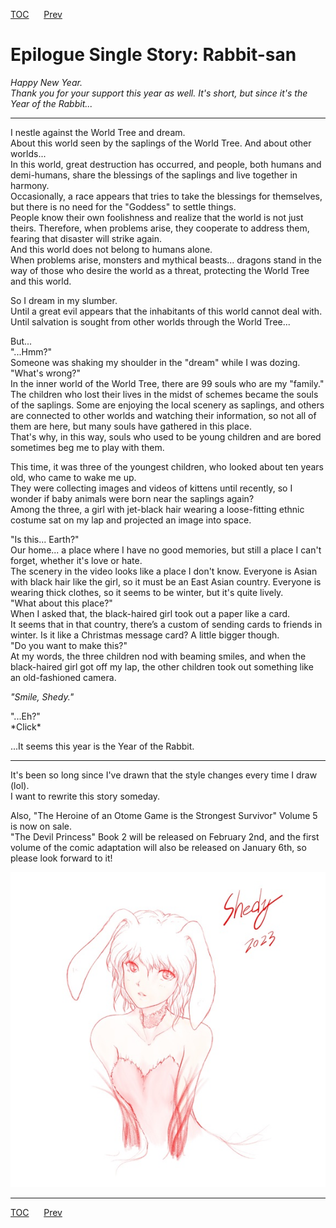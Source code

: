 [TOC](../readme.md)&nbsp;&nbsp;&nbsp;&nbsp;&nbsp;&nbsp;[Prev](section_0003.md)&nbsp;&nbsp;&nbsp;&nbsp;&nbsp;&nbsp;



# Epilogue Single Story: Rabbit-san

*Happy New Year.*  
*Thank you for your support this year as well. It's short, but since
it's the Year of the Rabbit...*  

------------------------------------------------------------------------

  
I nestle against the World Tree and dream.  
About this world seen by the saplings of the World Tree. And about other
worlds...  
In this world, great destruction has occurred, and people, both humans
and demi-humans, share the blessings of the saplings and live together
in harmony.  
Occasionally, a race appears that tries to take the blessings for
themselves, but there is no need for the "Goddess" to settle things.  
People know their own foolishness and realize that the world is not just
theirs. Therefore, when problems arise, they cooperate to address them,
fearing that disaster will strike again.  
And this world does not belong to humans alone.  
When problems arise, monsters and mythical beasts... dragons stand in
the way of those who desire the world as a threat, protecting the World
Tree and this world.  
  
So I dream in my slumber.  
Until a great evil appears that the inhabitants of this world cannot
deal with.  
Until salvation is sought from other worlds through the World Tree...  
  
But...  
"...Hmm?"  
Someone was shaking my shoulder in the "dream" while I was dozing.  
"What's wrong?"  
In the inner world of the World Tree, there are 99 souls who are my
"family."  
The children who lost their lives in the midst of schemes became the
souls of the saplings. Some are enjoying the local scenery as saplings,
and others are connected to other worlds and watching their information,
so not all of them are here, but many souls have gathered in this
place.  
That's why, in this way, souls who used to be young children and are
bored sometimes beg me to play with them.  
  
This time, it was three of the youngest children, who looked about ten
years old, who came to wake me up.  
They were collecting images and videos of kittens until recently, so I
wonder if baby animals were born near the saplings again?  
Among the three, a girl with jet-black hair wearing a loose-fitting
ethnic costume sat on my lap and projected an image into space.  
  
"Is this... Earth?"  
Our home... a place where I have no good memories, but still a place I
can't forget, whether it's love or hate.  
The scenery in the video looks like a place I don't know. Everyone is
Asian with black hair like the girl, so it must be an East Asian
country. Everyone is wearing thick clothes, so it seems to be winter,
but it's quite lively.  
"What about this place?"  
When I asked that, the black-haired girl took out a paper like a card.  
It seems that in that country, there’s a custom of sending cards to
friends in winter. Is it like a Christmas message card? A little bigger
though.  
"Do you want to make this?"  
At my words, the three children nod with beaming smiles, and when the
black-haired girl got off my lap, the other children took out something
like an old-fashioned camera.  
  
*"Smile, Shedy."*  
  
"...Eh?"  
\*Click\*  
  
...It seems this year is the Year of the Rabbit.  
  

------------------------------------------------------------------------

  
  
It's been so long since I've drawn that the style changes every time I
draw (lol).  
I want to rewrite this story someday.  
  
Also, "The Heroine of an Otome Game is the Strongest Survivor" Volume 5
is now on sale.  
"The Devil Princess" Book 2 will be released on February 2nd, and the
first volume of the comic adaptation will also be released on January
6th, so please look forward to it!  
  
  
![image](../shedy_yearoftherabbit.jpg)


---
[TOC](../readme.md)&nbsp;&nbsp;&nbsp;&nbsp;&nbsp;&nbsp;[Prev](section_0003.md)&nbsp;&nbsp;&nbsp;&nbsp;&nbsp;&nbsp;

